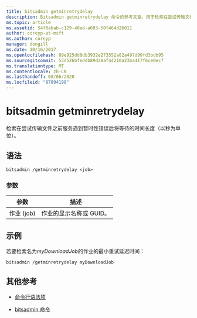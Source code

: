 ```yaml
---
title: bitsadmin getminretrydelay
description: Bitsadmin getminretrydelay 命令的参考文章，用于检索在尝试传输文件之前服务等待的时间长度（以秒为单位）。
ms.topic: article
ms.assetid: 54f0abab-c129-40ed-a603-50f464d26011
author: coreyp-at-msft
ms.author: coreyp
manager: dongill
ms.date: 10/16/2017
ms.openlocfilehash: 89e925dd8db3932e273552a82a497d99fd3bdb95
ms.sourcegitcommit: 53d526bfeddb89d28af44210a23ba417f6ce0ecf
ms.translationtype: MT
ms.contentlocale: zh-CN
ms.lasthandoff: 08/06/2020
ms.locfileid: "87894198"
---
```

# <a name="bitsadmin-getminretrydelay"></a>bitsadmin getminretrydelay

检索在尝试传输文件之前服务遇到暂时性错误后将等待的时间长度（以秒为单位）。

## <a name="syntax"></a>语法

```
bitsadmin /getminretrydelay <job>
```

### <a name="parameters"></a>参数

| 参数 | 描述 |
| -------------- | -------------- |
| 作业 (job) | 作业的显示名称或 GUID。 |

## <a name="examples"></a>示例

若要检索名为*myDownloadJob*的作业的最小重试延迟时间：

```
bitsadmin /getminretrydelay myDownloadJob
```

## <a name="additional-references"></a>其他参考

- [命令行语法项](command-line-syntax-key.md)

- [bitsadmin 命令](bitsadmin.md)
